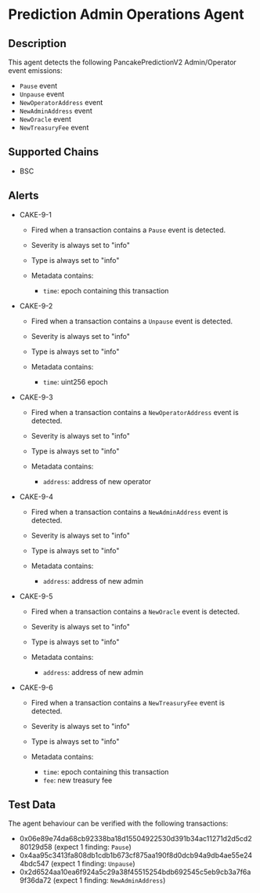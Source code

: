 
# Prediction Admin Operations Agent

## Description

This agent detects the following PancakePredictionV2 Admin/Operator event emissions:

- `Pause` event
- `Unpause` event 
- `NewOperatorAddress` event
- `NewAdminAddress` event
- `NewOracle` event 
- `NewTreasuryFee` event 

## Supported Chains

- BSC
 
## Alerts

- CAKE-9-1

	- Fired when a transaction contains a `Pause` event is detected.

	- Severity is always set to "info" 

	- Type is always set to "info"

	- Metadata contains:
		- `time`:  epoch containing this transaction 
		
- CAKE-9-2

	- Fired when a transaction contains a `Unpause` event is detected.

	- Severity is always set to "info" 

	- Type is always set to "info"

	- Metadata contains:
		- `time`:  uint256 epoch 
		
- CAKE-9-3

	- Fired when a transaction contains a `NewOperatorAddress` event is detected.

	- Severity is always set to "info" 

	- Type is always set to "info"

	- Metadata contains:
		- `address`:  address of new operator  
	
- CAKE-9-4

	- Fired when a transaction contains a `NewAdminAddress` event is detected.

	- Severity is always set to "info" 

	- Type is always set to "info"

	- Metadata contains:
		- `address`:  address of new admin
		
- CAKE-9-5

	- Fired when a transaction contains a `NewOracle` event is detected.

	- Severity is always set to "info" 

	- Type is always set to "info"

	- Metadata contains:
		- `address`:  address of new admin
		
- CAKE-9-6

	- Fired when a transaction contains a `NewTreasuryFee` event is detected.

	- Severity is always set to "info" 

	- Type is always set to "info"

	- Metadata contains:
		- `time`:  epoch containing this transaction 
		- `fee`: new treasury fee
		
## Test Data


The agent behaviour can be verified with the following transactions:

- 0x06e89e74da68cb92338ba18d15504922530d391b34ac11271d2d5cd280129d58 (expect 1 finding: `Pause`)
- 0x4aa95c3413fa808db1cdb1b673cf875aa190f8d0dcb94a9db4ae55e244bdc547 (expect 1 finding: `Unpause`)
- 0x2d6524aa10ea6f924a5c29a38f45515254bdb692545c5eb9cb3a7f6a9f36da72 (expect 1 finding: `NewAdminAddress`)
